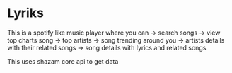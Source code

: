 # Lyriks
This is a spotify like music player where you can
-> search songs
-> view top charts song
-> top artists
-> song trending around you
-> artists details with their related songs
-> song details with lyrics and related songs

This uses shazam core api to get data

